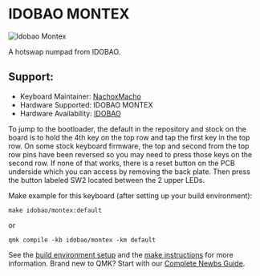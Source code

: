 # IDOBAO MONTEX

![Idobao Montex](https://cdn.shopify.com/s/files/1/0382/1348/4675/products/ID24.png?v=1619061976)

A hotswap numpad from IDOBAO.
    
## Support:

* Keyboard Maintainer: [NachoxMacho](https://github.com/NachoxMacho)
* Hardware Supported: IDOBAO MONTEX
* Hardware Availability: [IDOBAO](https://www.idobao.net/products/ldobao-montex-pad-hot-swappable-mechanical-keyboard-kit)


To jump to the bootloader, the default in the repository and stock on the board is to hold the 4th key on the top row and tap the first key in the top row. 
On some stock keyboard firmware, the top and second from the top row pins have been reversed so you may need to press those keys on the second row.
If none of that works, there is a reset button on the PCB underside which you can access by removing the back plate.
Then press the button labeled SW2 located between the 2 upper LEDs.

Make example for this keyboard (after setting up your build environment):

    make idobao/montex:default

or

    qmk compile -kb idobao/montex -km default

See the [build environment setup](https://docs.qmk.fm/#/getting_started_build_tools) and the [make instructions](https://docs.qmk.fm/#/getting_started_make_guide) for more information. Brand new to QMK? Start with our [Complete Newbs Guide](https://docs.qmk.fm/#/newbs).
